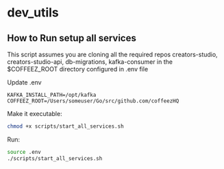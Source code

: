 # dev_utils

## How to Run setup all services
This script assumes you are cloning all the required repos creators-studio, creators-studio-api, db-migrations, kafka-consumer in the $COFFEEZ_ROOT directory configured in .env file

Update .env
```
KAFKA_INSTALL_PATH=/opt/kafka
COFFEEZ_ROOT=/Users/someuser/Go/src/github.com/coffeezHQ
```

Make it executable:

```bash
chmod +x scripts/start_all_services.sh
```

Run:
```bash
source .env
./scripts/start_all_services.sh
```